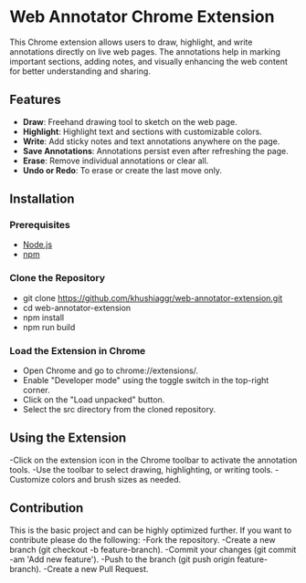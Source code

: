 # Web Annotator Chrome Extension

This Chrome extension allows users to draw, highlight, and write annotations directly on live web pages. The annotations help in marking important sections, adding notes, and visually enhancing the web content for better understanding and sharing.

## Features

- **Draw**: Freehand drawing tool to sketch on the web page.
- **Highlight**: Highlight text and sections with customizable colors.
- **Write**: Add sticky notes and text annotations anywhere on the page.
- **Save Annotations**: Annotations persist even after refreshing the page.
- **Erase**: Remove individual annotations or clear all.
- **Undo or Redo**: To erase or create the last move only.

## Installation

### Prerequisites

- [Node.js](https://nodejs.org/en/download/)
- [npm](https://www.npmjs.com/get-npm)

### Clone the Repository

- git clone https://github.com/khushiaggr/web-annotator-extension.git
- cd web-annotator-extension
- npm install
- npm run build

### Load the Extension in Chrome
- Open Chrome and go to chrome://extensions/.
- Enable "Developer mode" using the toggle switch in the top-right corner.
- Click on the "Load unpacked" button.
- Select the src directory from the cloned repository.

## Using the Extension
-Click on the extension icon in the Chrome toolbar to activate the annotation tools.
-Use the toolbar to select drawing, highlighting, or writing tools.
-Customize colors and brush sizes as needed.

## Contribution
This is the basic project and can be highly optimized further. If you want to contribute please do the following:
-Fork the repository.
-Create a new branch (git checkout -b feature-branch).
-Commit your changes (git commit -am 'Add new feature').
-Push to the branch (git push origin feature-branch).
-Create a new Pull Request.
